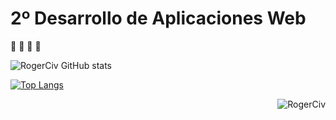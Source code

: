 # 2º Desarrollo de Aplicaciones Web
:construction_worker: :construction: :construction: :construction: 


![RogerCiv GitHub stats](https://github-readme-stats.vercel.app/api?username=rogerciv&show_icons=true&theme=tokyonight&show=reviews,discussions_started,discussions_answered,prs_merged,prs_merged_percentage)

[![Top Langs](https://github-readme-stats.vercel.app/api/top-langs/?username=RogerCiv&langs_count=8)](RogerCiv)

<img align="right" src="https://komarev.com/ghpvc/?username=RogerCiv&label=Profile%20views&color=0e75b6&style=flat" alt="RogerCiv"/>
